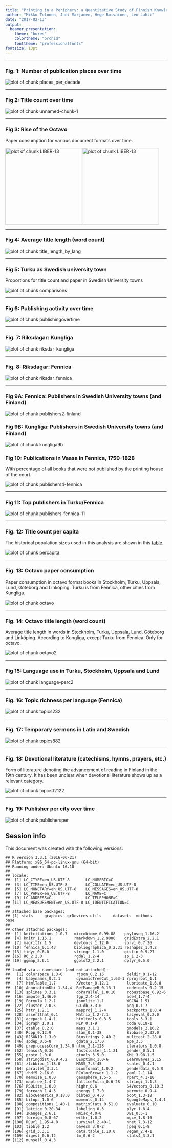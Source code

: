 ```yaml
---
title: "Printing in a Periphery: a Quantitative Study of Finnish Knowledge Production, 1640-1828"
author: "Mikko Tolonen, Jani Marjanen, Hege Roivainen, Leo Lahti"
date: "2017-02-13"
output: 
  beamer_presentation:
    theme: "boxes"
    colortheme: "orchid"
    fonttheme: "professionalfonts"
fontsize: 13pt
---
```







---


### Fig. 1: Number of publication places over time

![plot of chunk places_per_decade](20170201_manuscript/places_per_decade-1.png)

---


### Fig 2: Title count over time

![plot of chunk unnamed-chunk-1](20170201_manuscript/unnamed-chunk-1-1.png)

---

### Fig 3: Rise of the Octavo

Paper consumption for various document formats over time.

<img src="20170201_manuscript/LIBER-13-1.png" title="plot of chunk LIBER-13" alt="plot of chunk LIBER-13" width="240px" /><img src="20170201_manuscript/LIBER-13-2.png" title="plot of chunk LIBER-13" alt="plot of chunk LIBER-13" width="240px" />

---


### Fig 4: Average title length (word count)

![plot of chunk title_length_by_lang](20170201_manuscript/title_length_by_lang-1.png)

---


### Fig 5: Turku as Swedish university town

Proportions for title count and paper in Swedish University towns
 
![plot of chunk comparisons](20170201_manuscript/comparisons-1.png)

---


### Fig 6: Publishing activity over time


![plot of chunk publishingovertime](20170201_manuscript/publishingovertime-1.png)

---


### Fig. 7: Riksdagar: Kungliga

![plot of chunk riksdar_kungliga](20170201_manuscript/riksdar_kungliga-1.png)

---



### Fig. 8: Riksdagar: Fennica

![plot of chunk riksdar_fennica](20170201_manuscript/riksdar_fennica-1.png)

---


### Fig 9A: Fennica: Publishers in Swedish University towns (and Finland)

![plot of chunk publishers2-finland](20170201_manuscript/publishers2-finland-1.png)



### Fig 9B: Kungliga: Publishers in Swedish University towns (and Finland)


![plot of chunk kungliga9b](20170201_manuscript/kungliga9b-1.png)


### Fig 10: Publications in Vaasa in Fennica, 1750-1828

With percentage of all books that were not published by the printing house of the court.


![plot of chunk publishers4-fennica](20170201_manuscript/publishers4-fennica-1.png)

---


### Fig 11: Top publishers in Turku/Fennica

![plot of chunk publishers-fennica-11](20170201_manuscript/publishers-fennica-11-1.png)

---



### Fig. 12: Title count per capita

The historical population sizes used in this analysis are shown in this [table](https://github.com/rOpenGov/bibliographica/blob/master/inst/extdata/population_sizes_in_cities.csv).

![plot of chunk percapita](20170201_manuscript/percapita-1.png)

---




### Fig. 13: Octavo paper consumption

Paper consumption in octavo format books in Stockholm, Turku, Uppsala,
Lund, Göteborg and Linköping. Turku is from Fennica, other cities from
Kungliga.

![plot of chunk octavo](20170201_manuscript/octavo-1.png)


---

### Fig. 14: Octavo title length (word count)

Average title length in words in Stockholm, Turku, Uppsala, Lund,
Göteborg and Linköping. According to Kungliga, except Turku from
Fennica. Only for octavo.

![plot of chunk octavo2](20170201_manuscript/octavo2-1.png)

---


### Fig 15: Language use in Turku, Stockholm, Uppsala and Lund

![plot of chunk language-perc2](20170201_manuscript/language-perc2-1.png)

---


### Fig. 16: Topic richness per language (Fennica)

![plot of chunk topics232](20170201_manuscript/topics232-1.png)

---


### Fig. 17: Temporary sermons in Latin and Swedish

![plot of chunk topics882](20170201_manuscript/topics882-1.png)

---


### Fig. 18: Devotional literature (catechisms, hymns, prayers, etc.) 

Form of literature denoting the advancement of reading in Finland in the 19th century. It has been unclear when devotional literature  shows up as a relevant category.

![plot of chunk topics12122](20170201_manuscript/topics12122-1.png)

---


### Fig. 19: Publisher per city over time

![plot of chunk publishersper](20170201_manuscript/publishersper-1.png)



## Session info

This document was created with the following versions:


```
## R version 3.3.1 (2016-06-21)
## Platform: x86_64-pc-linux-gnu (64-bit)
## Running under: Ubuntu 16.10
## 
## locale:
##  [1] LC_CTYPE=en_US.UTF-8       LC_NUMERIC=C              
##  [3] LC_TIME=en_US.UTF-8        LC_COLLATE=en_US.UTF-8    
##  [5] LC_MONETARY=en_US.UTF-8    LC_MESSAGES=en_US.UTF-8   
##  [7] LC_PAPER=en_US.UTF-8       LC_NAME=C                 
##  [9] LC_ADDRESS=C               LC_TELEPHONE=C            
## [11] LC_MEASUREMENT=en_US.UTF-8 LC_IDENTIFICATION=C       
## 
## attached base packages:
## [1] stats     graphics  grDevices utils     datasets  methods   base     
## 
## other attached packages:
##  [1] knitcitations_1.0.7   microbiome_0.99.88    phyloseq_1.16.2      
##  [4] knitr_1.15.1          rmarkdown_1.2.9000    gridExtra_2.2.1      
##  [7] magrittr_1.5          devtools_1.12.0       sorvi_0.7.26         
## [10] fennica_0.1.43        bibliographica_0.2.31 reshape2_1.4.2       
## [13] tidyr_0.6.0           stringr_1.1.0         gisfin_0.9.27        
## [16] R6_2.2.0              rgdal_1.2-4           sp_1.2-3             
## [19] ggmap_2.6.1           ggplot2_2.2.1         dplyr_0.5.0          
## 
## loaded via a namespace (and not attached):
##   [1] colorspace_1.3-0      rjson_0.2.15          deldir_0.1-12        
##   [4] babynames_0.2.1       dynamicTreeCut_1.63-1 rprojroot_1.1        
##   [7] htmlTable_1.7         XVector_0.12.1        lubridate_1.6.0      
##  [10] AnnotationDbi_1.34.4  RefManageR_0.13.1     codetools_0.2-15     
##  [13] splines_3.3.1         doParallel_1.0.10     robustbase_0.92-6    
##  [16] impute_1.46.0         tgp_2.4-14            ade4_1.7-4           
##  [19] Formula_1.2-1         jsonlite_1.1          WGCNA_1.51           
##  [22] cluster_2.0.5         GO.db_3.3.0           png_0.1-7            
##  [25] httr_1.2.1            mapproj_1.2-4         backports_1.0.4      
##  [28] assertthat_0.1        Matrix_1.2-7.1        lazyeval_0.2.0       
##  [31] acepack_1.4.1         htmltools_0.3.5       tools_3.3.1          
##  [34] igraph_1.0.1          NLP_0.1-9             coda_0.18-1          
##  [37] gtable_0.2.0          maps_3.1.1            gmodels_2.16.2       
##  [40] Rcpp_0.12.9           slam_0.1-38           Biobase_2.32.0       
##  [43] RJSONIO_1.3-0         Biostrings_2.40.2     multtest_2.28.0      
##  [46] spdep_0.6-8           gdata_2.17.0          ape_3.5              
##  [49] preprocessCore_1.34.0 nlme_3.1-128          iterators_1.0.8      
##  [52] tensorA_0.36          fastcluster_1.1.21    gender_0.5.1         
##  [55] proto_1.0.0           gtools_3.5.0          XML_3.98-1.5         
##  [58] stringdist_0.9.4.2    DEoptimR_1.0-6        LearnBayes_2.15      
##  [61] zlibbioc_1.18.0       MASS_7.3-45           scales_0.4.1         
##  [64] parallel_3.3.1        biomformat_1.0.2      genderdata_0.5.0     
##  [67] rhdf5_2.16.0          RColorBrewer_1.1-2    yaml_2.1.14          
##  [70] memoise_1.0.0         geosphere_1.5-5       rpart_4.1-10         
##  [73] maptree_1.4-7         latticeExtra_0.6-28   stringi_1.1.3        
##  [76] RSQLite_1.0.0         highr_0.6             S4Vectors_0.10.3     
##  [79] foreach_1.4.3         energy_1.7-0          permute_0.9-4        
##  [82] BiocGenerics_0.18.0   bibtex_0.4.0          boot_1.3-18          
##  [85] bitops_1.0-6          moments_0.14          RgoogleMaps_1.4.1    
##  [88] compositions_1.40-1   matrixStats_0.51.0    evaluate_0.10        
##  [91] lattice_0.20-34       labeling_0.3          plyr_1.8.4           
##  [94] IRanges_2.6.1         Hmisc_4.0-0           DBI_0.5-1            
##  [97] foreign_0.8-67        withr_1.0.2           mgcv_1.8-16          
## [100] RCurl_1.95-4.8        survival_2.40-1       nnet_7.3-12          
## [103] tibble_1.2            bayesm_3.0-2          jpeg_0.1-8           
## [106] grid_3.3.1            data.table_1.10.0     vegan_2.4-1          
## [109] digest_0.6.12         tm_0.6-2              stats4_3.3.1         
## [112] munsell_0.4.3
```






